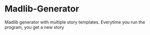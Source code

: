 # Madlib-Generator
 Madlib generator with multiple story templates. Everytime you run the program, you get a new story
